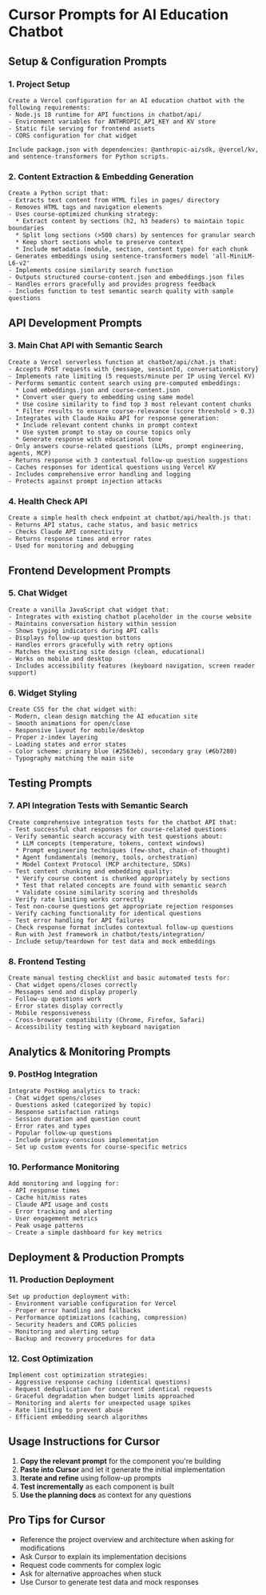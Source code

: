 # Cursor Prompts for AI Education Chatbot

## Setup & Configuration Prompts

### 1. Project Setup
```
Create a Vercel configuration for an AI education chatbot with the following requirements:
- Node.js 18 runtime for API functions in chatbot/api/
- Environment variables for ANTHROPIC_API_KEY and KV store
- Static file serving for frontend assets
- CORS configuration for chat widget

Include package.json with dependencies: @anthropic-ai/sdk, @vercel/kv, and sentence-transformers for Python scripts.
```

### 2. Content Extraction & Embedding Generation
```
Create a Python script that:
- Extracts text content from HTML files in pages/ directory
- Removes HTML tags and navigation elements
- Uses course-optimized chunking strategy:
  * Extract content by sections (h2, h3 headers) to maintain topic boundaries
  * Split long sections (>500 chars) by sentences for granular search
  * Keep short sections whole to preserve context
  * Include metadata (module, section, content type) for each chunk
- Generates embeddings using sentence-transformers model 'all-MiniLM-L6-v2'
- Implements cosine similarity search function
- Outputs structured course-content.json and embeddings.json files
- Handles errors gracefully and provides progress feedback
- Includes function to test semantic search quality with sample questions
```

## API Development Prompts

### 3. Main Chat API with Semantic Search
```
Create a Vercel serverless function at chatbot/api/chat.js that:
- Accepts POST requests with {message, sessionId, conversationHistory}
- Implements rate limiting (5 requests/minute per IP using Vercel KV)
- Performs semantic content search using pre-computed embeddings:
  * Load embeddings.json and course-content.json
  * Convert user query to embedding using same model
  * Use cosine similarity to find top 3 most relevant content chunks
  * Filter results to ensure course-relevance (score threshold > 0.3)
- Integrates with Claude Haiku API for response generation:
  * Include relevant content chunks in prompt context
  * Use system prompt to stay on course topics only
  * Generate response with educational tone
- Only answers course-related questions (LLMs, prompt engineering, agents, MCP)
- Returns response with 3 contextual follow-up question suggestions
- Caches responses for identical questions using Vercel KV
- Includes comprehensive error handling and logging
- Protects against prompt injection attacks
```

### 4. Health Check API
```
Create a simple health check endpoint at chatbot/api/health.js that:
- Returns API status, cache status, and basic metrics
- Checks Claude API connectivity
- Returns response times and error rates
- Used for monitoring and debugging
```

## Frontend Development Prompts

### 5. Chat Widget
```
Create a vanilla JavaScript chat widget that:
- Integrates with existing chatbot placeholder in the course website
- Maintains conversation history within session
- Shows typing indicators during API calls
- Displays follow-up question buttons
- Handles errors gracefully with retry options
- Matches the existing site design (clean, educational)
- Works on mobile and desktop
- Includes accessibility features (keyboard navigation, screen reader support)
```

### 6. Widget Styling
```
Create CSS for the chat widget with:
- Modern, clean design matching the AI education site
- Smooth animations for open/close
- Responsive layout for mobile/desktop
- Proper z-index layering
- Loading states and error states
- Color scheme: primary blue (#2563eb), secondary gray (#6b7280)
- Typography matching the main site
```

## Testing Prompts

### 7. API Integration Tests with Semantic Search
```
Create comprehensive integration tests for the chatbot API that:
- Test successful chat responses for course-related questions
- Verify semantic search accuracy with test questions about:
  * LLM concepts (temperature, tokens, context windows)
  * Prompt engineering techniques (few-shot, chain-of-thought)
  * Agent fundamentals (memory, tools, orchestration)
  * Model Context Protocol (MCP architecture, SDKs)
- Test content chunking and embedding quality:
  * Verify course content is chunked appropriately by sections
  * Test that related concepts are found with semantic search
  * Validate cosine similarity scoring and thresholds
- Verify rate limiting works correctly
- Test non-course questions get appropriate rejection responses
- Verify caching functionality for identical questions
- Test error handling for API failures
- Check response format includes contextual follow-up questions
- Run with Jest framework in chatbot/tests/integration/
- Include setup/teardown for test data and mock embeddings
```

### 8. Frontend Testing
```
Create manual testing checklist and basic automated tests for:
- Chat widget opens/closes correctly
- Messages send and display properly
- Follow-up questions work
- Error states display correctly
- Mobile responsiveness
- Cross-browser compatibility (Chrome, Firefox, Safari)
- Accessibility testing with keyboard navigation
```

## Analytics & Monitoring Prompts

### 9. PostHog Integration
```
Integrate PostHog analytics to track:
- Chat widget opens/closes
- Questions asked (categorized by topic)
- Response satisfaction ratings
- Session duration and question count
- Error rates and types
- Popular follow-up questions
- Include privacy-conscious implementation
- Set up custom events for course-specific metrics
```

### 10. Performance Monitoring
```
Add monitoring and logging for:
- API response times
- Cache hit/miss rates
- Claude API usage and costs
- Error tracking and alerting
- User engagement metrics
- Peak usage patterns
- Create a simple dashboard for key metrics
```

## Deployment & Production Prompts

### 11. Production Deployment
```
Set up production deployment with:
- Environment variable configuration for Vercel
- Proper error handling and fallbacks
- Performance optimizations (caching, compression)
- Security headers and CORS policies
- Monitoring and alerting setup
- Backup and recovery procedures for data
```

### 12. Cost Optimization
```
Implement cost optimization strategies:
- Aggressive response caching (identical questions)
- Request deduplication for concurrent identical requests
- Graceful degradation when budget limits approached
- Monitoring and alerts for unexpected usage spikes
- Rate limiting to prevent abuse
- Efficient embedding search algorithms
```

## Usage Instructions for Cursor

1. **Copy the relevant prompt** for the component you're building
2. **Paste into Cursor** and let it generate the initial implementation
3. **Iterate and refine** using follow-up prompts
4. **Test incrementally** as each component is built
5. **Use the planning docs** as context for any questions

## Pro Tips for Cursor

- Reference the project overview and architecture when asking for modifications
- Ask Cursor to explain its implementation decisions
- Request code comments for complex logic
- Ask for alternative approaches when stuck
- Use Cursor to generate test data and mock responses